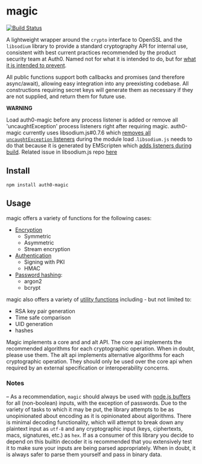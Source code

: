 # magic
[![Build Status](https://www.travis-ci.org/auth0/magic.svg?branch=master)](https://travis-ci.org/auth0/magic)

A lightweight wrapper around the `crypto` interface to OpenSSL and the `libsodium` library to provide a standard cryptography API for internal use, consistent with best current practices recommended by the product security team at Auth0. Named not for what it is intended to do, but for [what it is intended to prevent](https://en.wikipedia.org/wiki/Magic_(cryptography)).

All public functions support both callbacks and promises (and therefore async/await), allowing easy integration into any preexisting codebase. All constructions requiring secret keys will generate them as necessary if they are not supplied, and return them for future use.


**WARNING**

Load auth0-magic before any process listener is added or remove all 'uncaughtException' process listeners right after requiring magic. auth0-magic currently
uses libsodium.js#0.7.6 which [removes all `uncaughtException`
listeners](https://github.com/jedisct1/libsodium.js/blob/71c59d304a1f24dbc90c3fe517b76b3ea9bde596/wrapper/libsodium-post.js)
during the module load .`libsodium.js` needs to do that because it is
generated by EMScripten which [adds listeners during
build](https://github.com/emscripten-core/emscripten/blob/8d692d5f9609e360d2ac9241dfcdef89a6d3cbc5/src/shell.js#L154-L165).
Related issue in libsodium.js repo [here](https://github.com/jedisct1/libsodium.js/issues/59)

## Install
```
npm install auth0-magic
```

## Usage

magic offers a variety of functions for the following cases:
* [Encryption](/docs/encryption)
  * Symmetric
  * Asymmetric
  * Stream encryption
* [Authentication](/docs/authentication)
  * Signing with PKI
  * HMAC
* [Password hashing](/docs/passwordHashing): 
  * argon2
  * bcrypt

magic also offers a variety of [utility functions](/docs/utils) including - but not limited to: 
 * RSA key pair generation
 * Time safe comparison
 * UID generation
 * hashes

Magic implements a core and and alt API. The core api implements the recommended algorithms for each cryptographic operation. When in doubt, please use them. The alt api implements alternative algorithms for each cryptographic operation. They should only be used over the core api when required by an external specification or interoperability concerns.


### Notes

&ndash; As a recommendation, `magic` should always be used with [node.js buffers](https://nodejs.org/api/buffer.html) for all (non-boolean) inputs, with the exception of passwords. Due to the variety of tasks to which it may be put, the library attempts to be as unopinionated about encoding as it is opinionated about algorithms. There is minimal decoding functionality, which will attempt to break down any plaintext input as `utf-8` and any cryptographic input (keys, ciphertexts, macs, signatures, etc.) as `hex`. If as a consumer of this library you decide to depend on this builtin decoder it is recommended that you extensively test it to make sure your inputs are being parsed appropriately. When in doubt, it is always safer to parse them yourself and pass in binary data.

